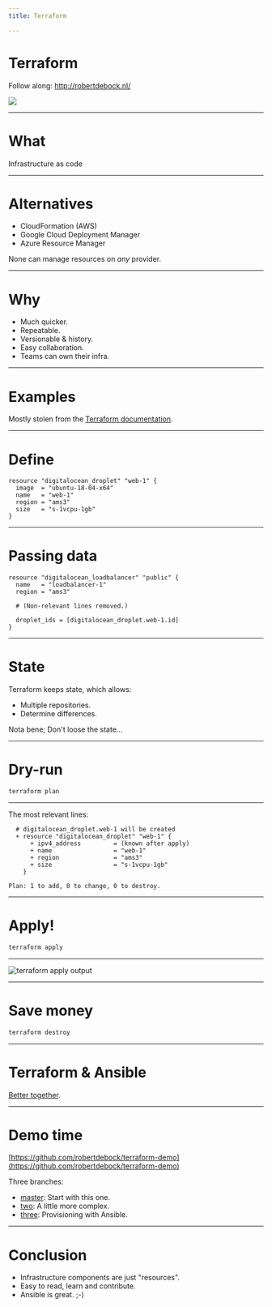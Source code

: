 ```yaml
---
title: Terraform

---
```


# Terraform

Follow along: http://robertdebock.nl/

<img src="https://api.qrserver.com/v1/create-qr-code/?size=350x350&data=http://robertdebock.nl/presentations/terraform/"/>

---

# What

Infrastructure as code

----

# Alternatives

- CloudFormation (AWS)
- Google Cloud Deployment Manager
- Azure Resource Manager

None can manage resources on *any* provider.

----

# Why

- Much quicker.
- Repeatable.
- Versionable & history.
- Easy collaboration.
- Teams can own their infra.

---

# Examples

Mostly stolen from the [Terraform documentation](https://www.terraform.io/docs/providers/do/).

----

# Define

```hcl
resource "digitalocean_droplet" "web-1" {
  image  = "ubuntu-18-04-x64"
  name   = "web-1"
  region = "ams3"
  size   = "s-1vcpu-1gb"
}
```

----

# Passing data

```hcl
resource "digitalocean_loadbalancer" "public" {
  name   = "loadbalancer-1"
  region = "ams3"

  # (Non-relevant lines removed.)

  droplet_ids = [digitalocean_droplet.web-1.id]
}
```

---

# State

Terraform keeps state, which allows:

- Multiple repositories.
- Determine differences.

Nota bene; Don't loose the state...

---

# Dry-run

```bash
terraform plan
```

----

The most relevant lines:

```
  # digitalocean_droplet.web-1 will be created
  + resource "digitalocean_droplet" "web-1" {
      + ipv4_address         = (known after apply)
      + name                 = "web-1"
      + region               = "ams3"
      + size                 = "s-1vcpu-1gb"
    }

Plan: 1 to add, 0 to change, 0 to destroy.
```

---

# Apply!

```bash
terraform apply
```

----

![terraform apply output](images/terraform.gif)

---

# Save money

```bash
terraform destroy
```

---

# Terraform & Ansible

[Better together](https://www.hashicorp.com/resources/ansible-terraform-better-together/).

----

# Demo time

[https://github.com/robertdebock/terraform-demo](https://github.com/robertdebock/terraform-demo)

Three branches:
- [master](https://github.com/robertdebock/terraform-demo): Start with this one.
- [two](https://github.com/robertdebock/terraform-demo/two/three): A little more complex.
- [three](https://github.com/robertdebock/terraform-demo/tree/three): Provisioning with Ansible.

---

# Conclusion

- Infrastructure components are just "resources".
- Easy to read, learn and contribute.
- Ansible is great. ;-)
